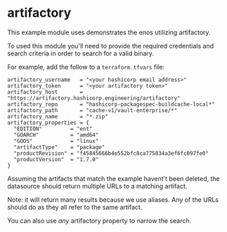 # artifactory

This example module uses demonstrates the enos utilizing artifactory.

To used this module you'll need to provide the required credentials and
search criteria in order to search for a valid binary.

For example, add the follow to a `terraform.tfvars` file:


```hcl
artifactory_username   = "<your hashicorp email address>"
artifactory_token      = "<your artifactory token>"
artifactory_host       = "https://artifactory.hashicorp.engineering/artifactory"
artifactory_repo       = "hashicorp-packagespec-buildcache-local*"
artifactory_path       = "cache-v1/vault-enterprise/*"
artifactory_name       = "*.zip"
artifactory_properties = {
  "EDITION"         = "ent"
  "GOARCH"          = "amd64"
  "GOOS"            = "linux"
  "artifactType"    = "package"
  "productRevision" = "f45845666b4e552bfc8ca775834a3ef6fc097fe0"
  "productVersion"  = "1.7.0"
}
```

Assuming the artifacts that match the example havent't been deleted, the datasource
should return multiple URLs to a matching artifact.

Note: it will return many results because we use aliases. Any of the URLs should
do as they all refer to the same artifact.

You can also use _any_ artifactory property to narrow the search.
